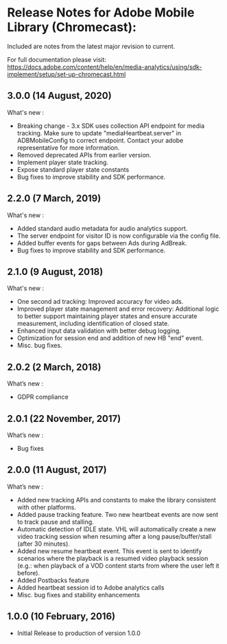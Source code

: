 # Release Notes for Adobe Mobile Library (Chromecast):

Included are notes from the latest major revision to current.

For full documentation please visit:
https://docs.adobe.com/content/help/en/media-analytics/using/sdk-implement/setup/set-up-chromecast.html

## 3.0.0 (14 August, 2020)
What's new :
- Breaking change - 3.x SDK uses collection API endpoint for media tracking. Make sure to update "mediaHeartbeat.server" in ADBMobileConfig to correct endpoint. Contact your adobe representative for more information.
- Removed deprecated APIs from earlier version.
- Implement player state tracking.
- Expose standard player state constants
- Bug fixes to improve stability and SDK performance.

## 2.2.0 (7 March, 2019)
What's new :
- Added standard audio metadata for audio analytics support.
- The server endpoint for visitor ID is now configurable via the config file.
- Added buffer events for gaps between Ads during AdBreak.
- Bug fixes to improve stability and SDK performance.

## 2.1.0 (9 August, 2018)
What's new :
- One second ad tracking: Improved accuracy for video ads.
- Improved player state management and error recovery: Additional logic to better support maintaining player states and ensure accurate measurement, including identification of closed state.
- Enhanced input data validation with better debug logging.
- Optimization for session end and addition of new HB "end" event.
- Misc. bug fixes.

## 2.0.2 (2 March, 2018)
What’s new :
- GDPR compliance

## 2.0.1 (22 November, 2017)
What’s new :
- Bug fixes

## 2.0.0 (11 August, 2017)
What’s new :
- Added new tracking APIs and constants to make the library consistent with other platforms. 
- Added pause tracking feature. Two new heartbeat events are now sent to track pause and stalling.
- Automatic detection of IDLE state. VHL will automatically create a new video tracking session when resuming after a long pause/buffer/stall (after 30 minutes).
- Added new resume heartbeat event. This event is sent to identify scenarios where the playback is a resumed video playback session (e.g.: when playback of a VOD content starts from where the user left it before).
- Added Postbacks feature
- Added heartbeat session id to Adobe analytics calls
- Misc. bug fixes and stability enhancements


## 1.0.0 (10 February, 2016)
- Initial Release to production of version 1.0.0
